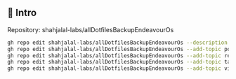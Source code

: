 ## 🚀 Intro
Repository: shahjalal-labs/allDotfilesBackupEndeavourOs

```bash
gh repo edit shahjalal-labs/allDotfilesBackupEndeavourOs --description "A neat repository" --homepage "http://your-homepage.example.com"
gh repo edit shahjalal-labs/allDotfilesBackupEndeavourOs --add-topic portfolio
gh repo edit shahjalal-labs/allDotfilesBackupEndeavourOs --add-topic react
gh repo edit shahjalal-labs/allDotfilesBackupEndeavourOs --add-topic tailwind
gh repo edit shahjalal-labs/allDotfilesBackupEndeavourOs --add-topic vite
```